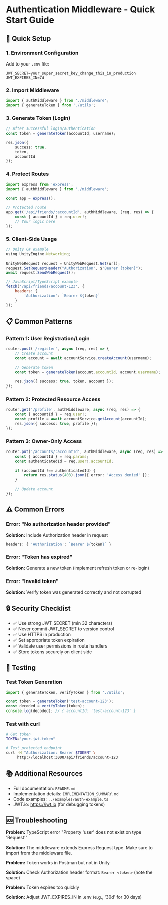 # Authentication Middleware - Quick Start Guide

## 🚀 Quick Setup

### 1. Environment Configuration

Add to your `.env` file:
```env
JWT_SECRET=your_super_secret_key_change_this_in_production
JWT_EXPIRES_IN=7d
```

### 2. Import Middleware

```typescript
import { authMiddleware } from './middleware';
import { generateToken } from './utils';
```

### 3. Generate Token (Login)

```typescript
// After successful login/authentication
const token = generateToken(accountId, username);

res.json({
    success: true,
    token,
    accountId
});
```

### 4. Protect Routes

```typescript
import express from 'express';
import { authMiddleware } from './middleware';

const app = express();

// Protected route
app.get('/api/friends/:accountId', authMiddleware, (req, res) => {
    const { accountId } = req.user!;
    // Your logic here
});
```

### 5. Client-Side Usage

```typescript
// Unity C# example
using UnityEngine.Networking;

UnityWebRequest request = UnityWebRequest.Get(url);
request.SetRequestHeader("Authorization", $"Bearer {token}");
await request.SendWebRequest();
```

```javascript
// JavaScript/TypeScript example
fetch('/api/friends/account-123', {
    headers: {
        'Authorization': `Bearer ${token}`
    }
});
```

## 📋 Common Patterns

### Pattern 1: User Registration/Login
```typescript
router.post('/register', async (req, res) => {
    // Create account
    const account = await accountService.createAccount(username);
    
    // Generate token
    const token = generateToken(account.accountId, account.username);
    
    res.json({ success: true, token, account });
});
```

### Pattern 2: Protected Resource Access
```typescript
router.get('/profile', authMiddleware, async (req, res) => {
    const { accountId } = req.user!;
    const profile = await accountService.getAccount(accountId);
    res.json({ success: true, profile });
});
```

### Pattern 3: Owner-Only Access
```typescript
router.put('/accounts/:accountId', authMiddleware, async (req, res) => {
    const { accountId } = req.params;
    const authenticatedId = req.user!.accountId;
    
    if (accountId !== authenticatedId) {
        return res.status(403).json({ error: 'Access denied' });
    }
    
    // Update account
});
```

## ⚠️ Common Errors

### Error: "No authorization header provided"
**Solution:** Include Authorization header in request
```typescript
headers: { 'Authorization': `Bearer ${token}` }
```

### Error: "Token has expired"
**Solution:** Generate a new token (implement refresh token or re-login)

### Error: "Invalid token"
**Solution:** Verify token was generated correctly and not corrupted

## 🔒 Security Checklist

- ✅ Use strong JWT_SECRET (min 32 characters)
- ✅ Never commit JWT_SECRET to version control
- ✅ Use HTTPS in production
- ✅ Set appropriate token expiration
- ✅ Validate user permissions in route handlers
- ✅ Store tokens securely on client side

## 🧪 Testing

### Test Token Generation
```typescript
import { generateToken, verifyToken } from './utils';

const token = generateToken('test-account-123');
const decoded = verifyToken(token);
console.log(decoded); // { accountId: 'test-account-123' }
```

### Test with curl
```bash
# Get token
TOKEN="your-jwt-token"

# Test protected endpoint
curl -H "Authorization: Bearer $TOKEN" \
     http://localhost:3000/api/friends/account-123
```

## 📚 Additional Resources

- Full documentation: `README.md`
- Implementation details: `IMPLEMENTATION_SUMMARY.md`
- Code examples: `../examples/auth-example.ts`
- JWT.io: https://jwt.io (for debugging tokens)

## 🆘 Troubleshooting

**Problem:** TypeScript error "Property 'user' does not exist on type 'Request'"

**Solution:** The middleware extends Express Request type. Make sure to import from the middleware file.

**Problem:** Token works in Postman but not in Unity

**Solution:** Check Authorization header format: `Bearer <token>` (note the space)

**Problem:** Token expires too quickly

**Solution:** Adjust JWT_EXPIRES_IN in .env (e.g., '30d' for 30 days)
